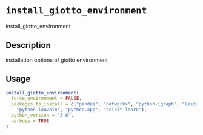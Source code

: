 # `install_giotto_environment`

install_giotto_environment


## Description

installation options of giotto environment


## Usage

```r
install_giotto_environment(
  force_environment = FALSE,
  packages_to_install = c("pandas", "networkx", "python-igraph", "leidenalg",
    "python-louvain", "python.app", "scikit-learn"),
  python_version = "3.6",
  verbose = TRUE
)
```


